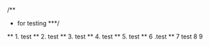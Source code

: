 /**
  * for testing
  ***/


** 1. test 
** 2. test
** 3. test
** 4. test
** 5. test
** 6 .test
** 7  test
8 9
